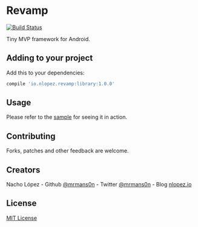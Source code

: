 Revamp
======

[![Build Status](https://travis-ci.org/mrmans0n/revamp.svg?branch=master)](https://travis-ci.org/mrmans0n/revamp)

Tiny MVP framework for Android.

Adding to your project
----------------------

Add this to your dependencies:

```groovy
compile 'io.nlopez.revamp:library:1.0.0'
```

Usage
-----

Please refer to the [sample](sample) for seeing it in action.

Contributing
------------
Forks, patches and other feedback are welcome.

Creators
--------

Nacho López - Github [@mrmans0n](https://github.com/mrmans0n) - Twitter [@mrmans0n](https://twitter.com/mrmans0n) - Blog [nlopez.io](http://nlopez.io)

License
-------

[MIT License](LICENSE)
